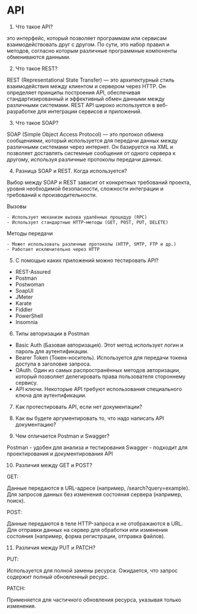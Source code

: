 # API

1. Что такое API?

это интерфейс, который позволяет программам или сервисам взаимодействовать друг с другом. По сути, это набор правил и методов, согласно которым различные программные компоненты обмениваются данными.

2. Что такое REST?

REST (Representational State Transfer) — это архитектурный стиль взаимодействия между клиентом и сервером через HTTP. Он определяет принципы построения API, обеспечивая стандартизированный и эффективный обмен данными между различными системами. REST API широко используется в веб-разработке для интеграции сервисов и приложений.

3. Что такое SOAP?

SOAP (Simple Object Access Protocol) — это протокол обмена сообщениями, который используется для передачи данных между различными системами через интернет. Он базируется на XML и позволяет доставлять системные сообщения от одного сервера к другому, используя различные протоколы передачи данных.

4. Разница SOAP и REST. Когда используется?

Выбор между SOAP и REST зависит от конкретных требований проекта, уровня необходимой безопасности, сложности интеграции и требований к производительности.

Вызовы

    - Использует механизм вызова удалённых процедур (RPC)
    - Использует стандартные HTTP-методы (GET, POST, PUT, DELETE)

Методы передачи	

    - Может использовать различные протоколы (HTTP, SMTP, FTP и др.)	
    - Работает исключительно через HTTP

5. С помощью каких приложений можно тестировать API?

- REST-Assured
- Postman
- Postwoman
- SoapUI
- JMeter
- Karate
- Fiddler
- PowerShell
- Insomnia

6. Типы авторизации в Postman

- Basic Auth (Базовая авторизация). Этот метод использует логин и пароль для аутентификации.
- Bearer Token (Токен-носитель). Используется для передачи токена доступа в заголовке запроса.
- OAuth. Один из самых распространённых методов авторизации, который позволяет делегировать права пользователя стороннему сервису.
- API ключи. Некоторые API требуют использования специального ключа для аутентификации.

7. Как протестировать API, если нет документации?

8. Как вы будете аргументировать то, что надо написать API документацию?

9. Чем отличается Postman и Swagger?

Postman - удобен для анализа и тестирования
Swagger - подходит для проектирования и документирования API

10. Различия между GET и POST?

GET: 

Данные передаются в URL-адресе (например, /search?query=example).
Для запросов данных без изменения состояния сервера (например, поиск).

POST: 

Данные передаются в теле HTTP-запроса и не отображаются в URL.
Для отправки данных на сервер для обработки или изменения состояния (например, форма регистрации, отправка файлов).

11. Различия между PUT и PATCH?

PUT:

Используется для полной замены ресурса. Ожидается, что запрос содержит полный обновленный ресурс.

PATCH:

Применяется для частичного обновления ресурса, указывая только изменения.
